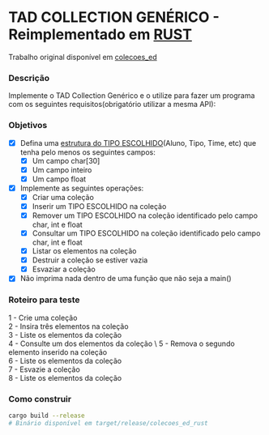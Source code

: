 # TAD COLLECTION GENÉRICO - Reimplementado em [RUST](https://www.rust-lang.org)
Trabalho original disponível em [colecoes_ed](https://github.com/uotlaf/colecoes_ed/)

### Descrição
Implemente o TAD Collection Genérico e o utilize para fazer um programa com os seguintes requisitos(obrigatório utilizar a mesma API):

### Objetivos
- [X] Defina uma [estrutura do TIPO ESCOLHIDO](src/student.rs)(Aluno, Tipo, Time, etc) que tenha pelo menos os seguintes campos:
  - [X] Um campo char[30]
  - [X] Um campo inteiro
  - [X] Um campo float
- [X] Implemente as seguintes operações:
  - [X] Criar uma coleção
  - [X] Inserir um TIPO ESCOLHIDO na coleção
  - [X] Remover um TIPO ESCOLHIDO na coleção identificado pelo campo char, int e float
  - [X] Consultar um TIPO ESCOLHIDO na coleção identificado pelo campo char, int e float
  - [X] Listar os elementos na coleção
  - [X] Destruir a coleção se estiver vazia
  - [X] Esvaziar a coleção
- [X] Não imprima nada dentro de uma função que não seja a main()

### Roteiro para teste
1 - Crie uma coleção \
2 - Insira três elementos na coleção \
3 - Liste os elementos da coleção \
4 - Consulte um dos elementos da coleção \ 
5 - Remova o segundo elemento inserido na coleção \
6 - Liste os elementos da coleção \
7 - Esvazie a coleção \
8 - Liste os elementos da coleção

### Como construir
```sh 
cargo build --release
# Binário disponível em target/release/colecoes_ed_rust
```